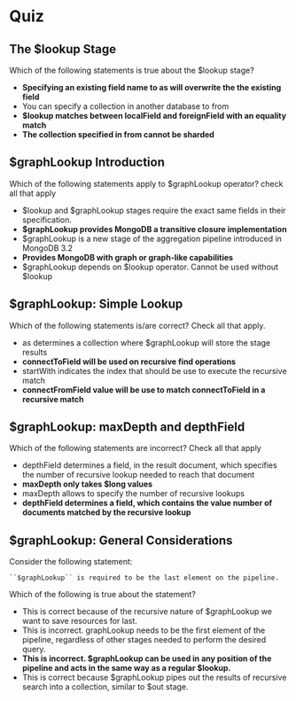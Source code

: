 # Quiz

## The $lookup Stage

Which of the following statements is true about the $lookup stage?

- **Specifying an existing field name to as will overwrite the the existing field**
- You can specify a collection in another database to from
- **$lookup matches between localField and foreignField with an equality match**
- **The collection specified in from cannot be sharded**

## $graphLookup Introduction

Which of the following statements apply to $graphLookup operator? check all that apply

- $lookup and $graphLookup stages require the exact same fields in their specification.
- **$graphLookup provides MongoDB a transitive closure implementation**
- $graphLookup is a new stage of the aggregation pipeline introduced in MongoDB 3.2
- **Provides MongoDB with graph or graph-like capabilities**
- $graphLookup depends on $lookup operator. Cannot be used without $lookup

## $graphLookup: Simple Lookup

Which of the following statements is/are correct? Check all that apply.

- as determines a collection where $graphLookup will store the stage results
- **connectToField will be used on recursive find operations**
- startWith indicates the index that should be use to execute the recursive match
- **connectFromField value will be use to match connectToField in a recursive match**

## $graphLookup: maxDepth and depthField

Which of the following statements are incorrect? Check all that apply

- depthField determines a field, in the result document, which specifies the number of recursive lookup needed to reach that document
- **maxDepth only takes $long values**
- maxDepth allows to specify the number of recursive lookups
- **depthField determines a field, which contains the value number of documents matched by the recursive lookup**

## $graphLookup: General Considerations

Consider the following statement:

```
``$graphLookup`` is required to be the last element on the pipeline.
```

Which of the following is true about the statement?

- This is correct because of the recursive nature of $graphLookup we want to save resources for last.
- This is incorrect. graphLookup needs to be the first element of the pipeline, regardless of other stages needed to perform the desired query.
- **This is incorrect. $graphLookup can be used in any position of the pipeline and acts in the same way as a regular $lookup.**
- This is correct because $graphLookup pipes out the results of recursive search into a collection, similar to $out stage.

